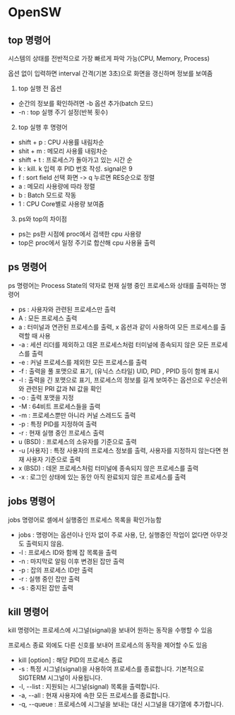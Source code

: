 # OpenSW



## top 명령어

시스템의 상태를 전반적으로 가장 빠르게 파악 가능(CPU, Memory, Process)

옵션 없이 입력하면 interval 간격(기본 3초)으로 화면을 갱신하며 정보를 보여줌

1. top 실행 전 옵션
+ 순간의 정보를 확인하려면 -b 옵션 추가(batch 모드)
+ -n : top 실행 주기 설정(반복 횟수)
2. top 실행 후 명령어
+ shift + p : CPU 사용률 내림차순
+ shit + m : 메모리 사용률 내림차순
+ shift + t : 프로세스가 돌아가고 있는 시간 순
+ k : kill. k 입력 후 PID 번호 작성. signal은 9
+ f : sort field 선택 화면 -> q 누르면 RES순으로 정렬
+ a : 메모리 사용량에 따라 정렬
+ b : Batch 모드로 작동
+ 1 : CPU Core별로 사용량 보여줌
3. ps와 top의 차이점
+ ps는 ps한 시점에 proc에서 검색한 cpu 사용량
+ top은 proc에서 일정 주기로 합산해 cpu 사용율 출력

## ps 명령어

ps 명령어는 Process State의 약자로 현재 실행 중인 프로세스와 상태를 출력하는 명령어 

+ ps : 사용자와 관련된 프로세스만 출력
+ A : 모든 프로세스 출력
+ a : 터미널과 연관된 프로세스를 출력, x 옵션과 같이 사용하여 모든 프로세스를 출력할 때 사용
+ -a : 세션 리더를 제외하고 데몬 프로세스처럼 터미널에 종속되지 않은 모든 프로세스를 출력
+ -e : 커널 프로세스를 제외한 모든 프로세스를 출력
+ -f : 출력을 풀 포맷으로 표기, (유닉스 스타일) UID, PID , PPID 등이 함께 표시
+ -l :  출력을 긴 포맷으로 표기, 프로세스의 정보를 길게 보여주는 옵션으로 우선순위와 관련된 PRI 값과 NI 값을 확인
+ -o : 출력 포맷을 지정
+ -M : 64비트 프로세스들을 출력
+ -m : 프로세스뿐만 아니라 커널 스레드도 출력
+ -p : 특정 PID를 지정하여 출력
+ -r : 현재 실행 중인 프로세스 출력
+ u (BSD) : 프로세스의 소유자를 기준으로 출력
+ -u [사용자] : 특정 사용자의 프로세스 정보를 출력, 사용자를 지정하지 않는다면 현재 사용자 기준으로 출력
+ x (BSD) : 데몬 프로세스처럼 터미널에 종속되지 않은 프로세스를 출력
+ -x : 로그인 상태에 있는 동안 아직 완료되지 않은 프로세스를 출력

## jobs 명령어

jobs 명령어로 셸에서 실행중인 프로세스 목록을 확인가능함

+ jobs : 명령어는 옵션이나 인자 없이 주로 사용, 단, 실행중인 작업이 없다면 아무것도 출력되지 않음.
+ -l : 프로세스 ID와 함께 잡 목록을 출력
+ -n : 마지막로 알림 이후 변경된 잡만 출력
+ -p : 잡의 프로세스 ID만 출력
+ -r : 실행 중인 잡만 출력
+ -s : 중지된 잡만 출력

## kill 명령어

kill 명령어는 프로세스에 시그널(signal)을 보내어 원하는 동작을 수행할 수 있음
 
프로세스 종료 외에도 다른 신호를 보내어 프로세스의 동작을 제어할 수도 있음

+ kill [option] <PID> : 해당 PID의 프로세스 종료
+ -s <signal> : 특정 시그널(signal)을 사용하여 프로세스를 종료합니다. 기본적으로 SIGTERM 시그널이 사용됩니다.
+ -l, --list : 지원되는 시그널(signal) 목록을 출력합니다.
+ -a, --all : 현재 사용자에 속한 모든 프로세스를 종료합니다.
+ -q, --queue : 프로세스에 시그널을 보내는 대신 시그널을 대기열에 추가합니다.
